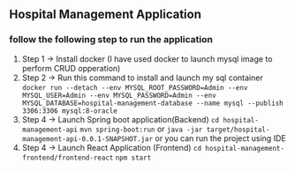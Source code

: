 ## Hospital Management Application

### follow the following step to run the application 

1. Step 1 -> Install docker (I have used docker to launch mysql image to perform CRUD opperation)
2. Step 2 -> Run this command to install and launch my sql container
   `docker run --detach --env MYSQL_ROOT_PASSWORD=Admin --env MYSQL_USER=Admin --env MYSQL_PASSWORD=Admin --env MYSQL_DATABASE=hospital-management-database --name mysql --publish 3306:3306 mysql:8-oracle`
3. Step 4 -> Launch Spring boot application(Backend)
   `cd hospital-management-api`
   `mvn spring-boot:run`
   or
   `java -jar target/hospital-management-api-0.0.1-SNAPSHOT.jar`
   or
   you can run the project using IDE
5. Step 4 -> Launch React Application (Frontend)
   `cd hospital-management-frontend/frontend-react`
   `npm start`
